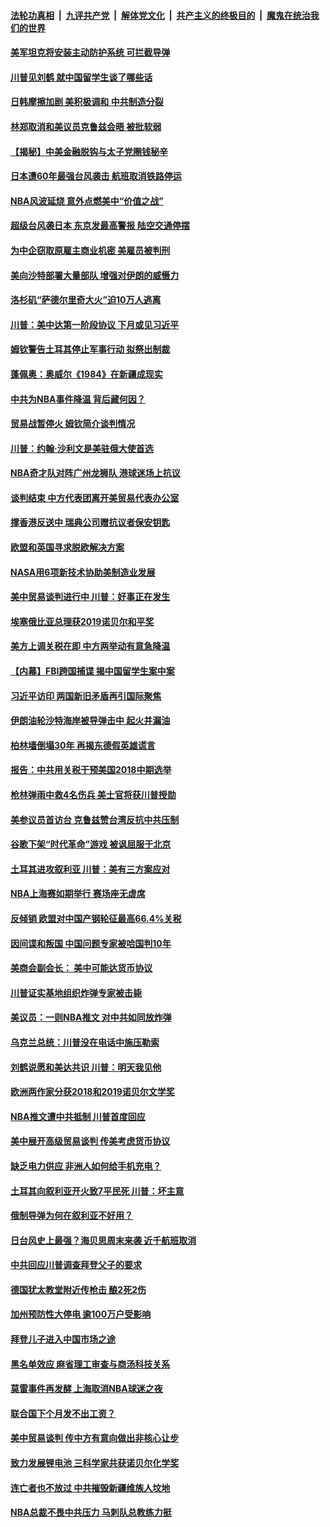 ####  [法轮功真相](../../../../basic/blob/master/README.md?t=10130713) &nbsp;|&nbsp; [九评共产党](../../../../9ping.md/blob/master/README.md?t=10130713) &nbsp;|&nbsp; [解体党文化](../../../../jtdwh.md/blob/master/README.md?t=10130713)  &nbsp;|&nbsp; [共产主义的终极目的](../../../../gczydzjmd.md/blob/master/README.md?t=10130713) &nbsp;|&nbsp; [魔鬼在统治我们的世界](../../../../mgztzwmdsj.md/blob/master/README.md?t=10130713) 

#### [美军坦克将安装主动防护系统 可拦截导弹](../pages/nsc418/n11584957.md?t=10130713) 

#### [川普见刘鹤 就中国留学生谈了哪些话](../pages/nsc418/n11584474.md?t=10130713) 

#### [日韩摩擦加剧 美积极调和 中共制造分裂](../pages/nsc418/n11583309.md?t=10130713) 

#### [林郑取消和美议员克鲁兹会晤 被批软弱](../pages/nsc418/n11584304.md?t=10130713) 

#### [【揭秘】中美金融脱钩与太子党圈钱秘辛](../pages/nsc418/n11566460.md?t=10130713) 

#### [日本遭60年最强台风袭击 航班取消铁路停运](../pages/nsc418/n11584166.md?t=10130713) 

#### [NBA风波延烧 意外点燃美中“价值之战”](../pages/nsc418/n11576898.md?t=10130713) 

#### [超级台风袭日本 东京发最高警报 陆空交通停摆](../pages/nsc418/n11583778.md?t=10130713) 

#### [为中企窃取原雇主商业机密 美雇员被判刑](../pages/nsc418/n11583240.md?t=10130713) 

#### [美向沙特部署大量部队 增强对伊朗的威慑力](../pages/nsc418/n11582944.md?t=10130713) 

#### [洛杉矶“萨德尔里奇大火”迫10万人逃离](../pages/nsc418/n11583114.md?t=10130713) 

#### [川普：美中达第一阶段协议 下月或见习近平](../pages/nsc418/n11583072.md?t=10130713) 

#### [姆钦警告土耳其停止军事行动 拟祭出制裁](../pages/nsc418/n11583029.md?t=10130713) 

#### [蓬佩奥：奥威尔《1984》在新疆成现实](../pages/nsc418/n11583149.md?t=10130713) 

#### [中共为NBA事件降温 背后藏何因？](../pages/nsc418/n11582963.md?t=10130713) 

#### [贸易战暂停火 姆钦简介谈判情况](../pages/nsc418/n11582972.md?t=10130713) 

#### [川普：约翰·沙利文是美驻俄大使首选](../pages/nsc418/n11582716.md?t=10130713) 

#### [NBA奇才队对阵广州龙狮队 港球迷场上抗议](../pages/nsc418/n11582945.md?t=10130713) 

#### [谈判结束 中方代表团离开美贸易代表办公室](../pages/nsc418/n11582906.md?t=10130713) 

#### [撑香港反送中 瑞典公司赠抗议者保安钥匙](../pages/nsc418/n11582799.md?t=10130713) 

#### [欧盟和英国寻求脱欧解决方案](../pages/nsc418/n11582765.md?t=10130713) 

#### [NASA用6项新技术协助美制造业发展](../pages/nsc418/n11582548.md?t=10130713) 

#### [美中贸易谈判进行中 川普：好事正在发生](../pages/nsc418/n11582645.md?t=10130713) 

#### [埃塞俄比亚总理获2019诺贝尔和平奖](../pages/nsc418/n11582410.md?t=10130713) 

#### [美方上调关税在即 中方两举动有意急降温](../pages/nsc418/n11582448.md?t=10130713) 

#### [【内幕】FBI跨国捕谍 揭中国留学生案中案](../pages/nsc418/n11552727.md?t=10130713) 

#### [习近平访印 两国新旧矛盾再引国际聚焦](../pages/nsc418/n11582341.md?t=10130713) 

#### [伊朗油轮沙特海岸被导弹击中 起火并漏油](../pages/nsc418/n11582238.md?t=10130713) 

#### [柏林墙倒塌30年 再揭东德假英雄谎言](../pages/nsc418/n11581843.md?t=10130713) 

#### [报告：中共用关税干预美国2018中期选举](../pages/nsc418/n11581366.md?t=10130713) 

#### [枪林弹雨中救4名伤兵 美士官将获川普授勋](../pages/nsc418/n11582068.md?t=10130713) 

#### [美参议员首访台 克鲁兹赞台湾反抗中共压制](../pages/nsc418/n11581358.md?t=10130713) 

#### [谷歌下架“时代革命”游戏 被讽屈服于北京](../pages/nsc418/n11581034.md?t=10130713) 

#### [土耳其进攻叙利亚 川普：美有三方案应对](../pages/nsc418/n11581157.md?t=10130713) 

#### [NBA上海赛如期举行 赛场座无虚席](../pages/nsc418/n11580874.md?t=10130713) 

#### [反倾销 欧盟对中国产钢轮征最高66.4%关税](../pages/nsc418/n11580715.md?t=10130713) 

#### [因间谍和叛国 中国问题专家被哈国判10年](../pages/nsc418/n11580885.md?t=10130713) 

#### [美商会副会长： 美中可能达货币协议](../pages/nsc418/n11580868.md?t=10130713) 

#### [川普证实基地组织炸弹专家被击毙](../pages/nsc418/n11580785.md?t=10130713) 

#### [美议员：一则NBA推文 对中共如同放炸弹](../pages/nsc418/n11580787.md?t=10130713) 

#### [乌克兰总统：川普没在电话中施压勒索](../pages/nsc418/n11580631.md?t=10130713) 

#### [刘鹤说愿和美达共识 川普：明天我见他](../pages/nsc418/n11580690.md?t=10130713) 

#### [欧洲两作家分获2018和2019诺贝尔文学奖](../pages/nsc418/n11580588.md?t=10130713) 

#### [NBA推文遭中共抵制 川普首度回应](../pages/nsc418/n11580637.md?t=10130713) 

#### [美中展开高级贸易谈判 传美考虑货币协议](../pages/nsc418/n11580591.md?t=10130713) 

#### [缺乏电力供应 非洲人如何给手机充电？](../pages/nsc418/n11580326.md?t=10130713) 

#### [土耳其向叙利亚开火致7平民死 川普：坏主意](../pages/nsc418/n11578669.md?t=10130713) 

#### [俄制导弹为何在叙利亚不好用？](../pages/nsc418/n11580276.md?t=10130713) 

#### [日台风史上最强？海贝思周末来袭 近千航班取消](../pages/nsc418/n11580092.md?t=10130713) 

#### [中共回应川普调查拜登父子的要求](../pages/nsc418/n11579272.md?t=10130713) 

#### [德国犹太教堂附近传枪击 酿2死2伤](../pages/nsc418/n11579208.md?t=10130713) 

#### [加州预防性大停电 逾100万户受影响](../pages/nsc418/n11578903.md?t=10130713) 

#### [拜登儿子进入中国市场之途](../pages/nsc418/n11579041.md?t=10130713) 

#### [黑名单效应 麻省理工审查与商汤科技关系](../pages/nsc418/n11579014.md?t=10130713) 

#### [莫雷事件再发酵 上海取消NBA球迷之夜](../pages/nsc418/n11578182.md?t=10130713) 

#### [联合国下个月发不出工资？](../pages/nsc418/n11578591.md?t=10130713) 

#### [美中贸易谈判 传中方有意向做出非核心让步](../pages/nsc418/n11578689.md?t=10130713) 

#### [致力发展锂电池 三科学家共获诺贝尔化学奖](../pages/nsc418/n11578352.md?t=10130713) 

#### [连亡者也不放过 中共摧毁新疆维族人坟地](../pages/nsc418/n11578030.md?t=10130713) 

#### [NBA总裁不畏中共压力 马刺队总教练力挺](../pages/nsc418/n11578029.md?t=10130713) 

